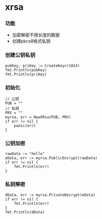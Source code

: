 # xrsa

### 功能

- 加密解密不限长度的数据
- 创建pkcs8格式私钥

### 创建公钥私钥

```
pubKey, priKey := CreateKeys(1024)
fmt.Println(pubKey)
fmt.Println(priKey)
```

### 初始化

```
// 公钥
PUB = ""
// 私钥
PRV = ""
myrsa, err = NewXRsa(PUB, PRV)
if err != nil {
    panic(err)
}
```

### 公钥加密

```
rawData := "hello"
eData, err := myrsa.PublicEncrypt(rawData)
if err != nil {
	fmt.Println(err)
}
```

### 私钥解密

```
dData, err := myrsa.PrivateDecrypt(eData)
if err != nil {
	fmt.Println(err)
}
fmt.Println(dData)
```